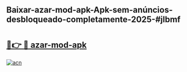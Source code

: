## Baixar-azar-mod-apk-Apk-sem-anúncios-desbloqueado-completamente-2025-#jlbmf

# <h2><a href="https://ainizakaria.my?title=azar-mod-apk&ref=20M">🔗👉 🔴 azar-mod-apk</a></h2>

[![acn](https://github.com/user-attachments/assets/0f9c940e-d8b0-45ae-aac7-cd30a18b3e1c)](https://ainizakaria.my?title=azar-mod-apk&ref=20M)

